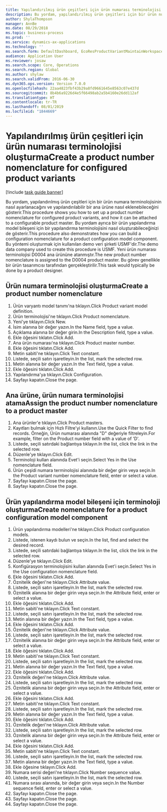 ```yaml
---
title: Yapılandırılmış ürün çeşitleri için ürün numarası terminolojisi oluşturma
description: Bu yordam, yapılandırılmış ürün çeşitleri için bir ürün numara terminolojisinin nasıl ayarlanacağını ve yapılandırılabilir bir ana ürüne nasıl eklenebileceğini gösterir.
author: ShylaThompson
manager: AnnBe
ms.date: 08/29/2018
ms.topic: business-process
ms.prod: ''
ms.service: dynamics-ax-applications
ms.technology: ''
ms.search.form: DefaultDashboard, EcoResProductVariantMaintainWorkspace, EcoResNomenclature, EcoResProductListPage, EcoResProductDetails, PCProductConfigurationModelListPage, PCProductConfigurationModelDetails
audience: Application User
ms.reviewer: josaw
ms.search.scope: Core, Operations
ms.search.region: Global
ms.author: shylaw
ms.search.validFrom: 2016-06-30
ms.dyn365.ops.version: Version 7.0.0
ms.openlocfilehash: 22aa4823fbf43b29a8fd9661645e8563c07e437d
ms.sourcegitcommit: 8b4b6a9226d4e5f66498ab2a5b4160e26dd112af
ms.translationtype: HT
ms.contentlocale: tr-TR
ms.lasthandoff: 08/01/2019
ms.locfileid: "1844669"
---
```

# <a name="create-a-product-number-nomenclature-for-configured-product-variants"></a><span data-ttu-id="216e4-103">Yapılandırılmış ürün çeşitleri için ürün numarası terminolojisi oluşturma</span><span class="sxs-lookup"><span data-stu-id="216e4-103">Create a product number nomenclature for configured product variants</span></span>

[!include [task guide banner](../../includes/task-guide-banner.md)]

<span data-ttu-id="216e4-104">Bu yordam, yapılandırılmış ürün çeşitleri için bir ürün numara terminolojisinin nasıl ayarlanacağını ve yapılandırılabilir bir ana ürüne nasıl eklenebileceğini gösterir.</span><span class="sxs-lookup"><span data-stu-id="216e4-104">This procedure shows you how to set up a product number nomenclature for configured product variants, and how it can be attached to a configurable product master.</span></span> <span data-ttu-id="216e4-105">Bu yordam ayrıca bir ürün yapılandırma model bileşeni için bir yapılandırma terminolojisini nasıl oluşturabileceğinizi de gösterir.</span><span class="sxs-lookup"><span data-stu-id="216e4-105">This procedure also demonstrates how you can build a configuration nomenclature for a product configuration model component.</span></span> <span data-ttu-id="216e4-106">Bu yöntemi oluşturmak için kullanılan demo veri şirketi USMF'dir.</span><span class="sxs-lookup"><span data-stu-id="216e4-106">The demo data company used to create this procedure is USMF.</span></span> <span data-ttu-id="216e4-107">Yeni ürün numarası terminolojisi D0004 ana ürününe atanmıştır.</span><span class="sxs-lookup"><span data-stu-id="216e4-107">The new product number nomenclature is assigned to the D0004 product master.</span></span> <span data-ttu-id="216e4-108">Bu görev genellikle bir ürün tasarımcısı tarafından gerçekleştirilir.</span><span class="sxs-lookup"><span data-stu-id="216e4-108">This task would typically be done by a product designer.</span></span>


## <a name="create-a-product-number-nomenclature"></a><span data-ttu-id="216e4-109">Ürün numara terminolojisi oluşturma</span><span class="sxs-lookup"><span data-stu-id="216e4-109">Create a product number nomenclature</span></span>
1. <span data-ttu-id="216e4-110">Ürün varyantı model tanımı'na tıklayın.</span><span class="sxs-lookup"><span data-stu-id="216e4-110">Click Product variant model definition.</span></span>
2. <span data-ttu-id="216e4-111">Ürün terminolojisi'ne tıklayın.</span><span class="sxs-lookup"><span data-stu-id="216e4-111">Click Product nomenclature.</span></span>
3. <span data-ttu-id="216e4-112">Yeni'ye tıklayın.</span><span class="sxs-lookup"><span data-stu-id="216e4-112">Click New.</span></span>
4. <span data-ttu-id="216e4-113">İsim alanına bir değer yazın.</span><span class="sxs-lookup"><span data-stu-id="216e4-113">In the Name field, type a value.</span></span>
5. <span data-ttu-id="216e4-114">Açıklama alanına bir değer girin.</span><span class="sxs-lookup"><span data-stu-id="216e4-114">In the Description field, type a value.</span></span>
6. <span data-ttu-id="216e4-115">Ekle öğesini tıklatın.</span><span class="sxs-lookup"><span data-stu-id="216e4-115">Click Add.</span></span>
7. <span data-ttu-id="216e4-116">Ana ürün numarası'na tıklayın.</span><span class="sxs-lookup"><span data-stu-id="216e4-116">Click Product master number.</span></span>
8. <span data-ttu-id="216e4-117">Ekle öğesini tıklatın.</span><span class="sxs-lookup"><span data-stu-id="216e4-117">Click Add.</span></span>
9. <span data-ttu-id="216e4-118">Metin sabiti'ne tıklayın.</span><span class="sxs-lookup"><span data-stu-id="216e4-118">Click Text constant.</span></span>
10. <span data-ttu-id="216e4-119">Listede, seçili satırı işaretleyin.</span><span class="sxs-lookup"><span data-stu-id="216e4-119">In the list, mark the selected row.</span></span>
11. <span data-ttu-id="216e4-120">Metin alanına bir değer yazın.</span><span class="sxs-lookup"><span data-stu-id="216e4-120">In the Text field, type a value.</span></span>
12. <span data-ttu-id="216e4-121">Ekle öğesini tıklatın.</span><span class="sxs-lookup"><span data-stu-id="216e4-121">Click Add.</span></span>
13. <span data-ttu-id="216e4-122">Yapılandırma'ya tıklayın.</span><span class="sxs-lookup"><span data-stu-id="216e4-122">Click Configuration.</span></span>
14. <span data-ttu-id="216e4-123">Sayfayı kapatın.</span><span class="sxs-lookup"><span data-stu-id="216e4-123">Close the page.</span></span>

## <a name="assign-the-product-number-nomenclature-to-a-product-master"></a><span data-ttu-id="216e4-124">Ana ürüne, ürün numara terminolojisi atama</span><span class="sxs-lookup"><span data-stu-id="216e4-124">Assign the product number nomenclature to a product master</span></span>
1. <span data-ttu-id="216e4-125">Ana ürünler'e tıklayın.</span><span class="sxs-lookup"><span data-stu-id="216e4-125">Click Product masters.</span></span>
2. <span data-ttu-id="216e4-126">Kayıtları bulmak için Hızlı Filtre'yi kullanın.</span><span class="sxs-lookup"><span data-stu-id="216e4-126">Use the Quick Filter to find records.</span></span> <span data-ttu-id="216e4-127">Örneğin, Ürün numarası alanında "D" değeriyle filtreleyin.</span><span class="sxs-lookup"><span data-stu-id="216e4-127">For example, filter on the Product number field with a value of 'D'.</span></span>
3. <span data-ttu-id="216e4-128">Listede, seçili satırdaki bağlantıya tıklayın.</span><span class="sxs-lookup"><span data-stu-id="216e4-128">In the list, click the link in the selected row.</span></span>
4. <span data-ttu-id="216e4-129">Düzenle'ye tıklayın.</span><span class="sxs-lookup"><span data-stu-id="216e4-129">Click Edit.</span></span>
5. <span data-ttu-id="216e4-130">Terminoloji kullan alanında Evet'i seçin.</span><span class="sxs-lookup"><span data-stu-id="216e4-130">Select Yes in the Use nomenclature field.</span></span>
6. <span data-ttu-id="216e4-131">Ürün çeşidi numara terminolojisi alanında bir değer girin veya seçin.</span><span class="sxs-lookup"><span data-stu-id="216e4-131">In the Product variant number nomenclature field, enter or select a value.</span></span>
7. <span data-ttu-id="216e4-132">Sayfayı kapatın.</span><span class="sxs-lookup"><span data-stu-id="216e4-132">Close the page.</span></span>
8. <span data-ttu-id="216e4-133">Sayfayı kapatın.</span><span class="sxs-lookup"><span data-stu-id="216e4-133">Close the page.</span></span>

## <a name="create-nomenclature-for-a-product-configuration-model-component"></a><span data-ttu-id="216e4-134">Ürün yapılandırma model bileşeni için terminoloji oluşturma</span><span class="sxs-lookup"><span data-stu-id="216e4-134">Create nomenclature for a product configuration model component</span></span>
1. <span data-ttu-id="216e4-135">Ürün yapılandırma modelleri'ne tıklayın.</span><span class="sxs-lookup"><span data-stu-id="216e4-135">Click Product configuration models.</span></span>
2. <span data-ttu-id="216e4-136">Listede, istenen kaydı bulun ve seçin.</span><span class="sxs-lookup"><span data-stu-id="216e4-136">In the list, find and select the desired record.</span></span>
3. <span data-ttu-id="216e4-137">Listede, seçili satırdaki bağlantıya tıklayın.</span><span class="sxs-lookup"><span data-stu-id="216e4-137">In the list, click the link in the selected row.</span></span>
4. <span data-ttu-id="216e4-138">Düzenle'ye tıklayın.</span><span class="sxs-lookup"><span data-stu-id="216e4-138">Click Edit.</span></span>
5. <span data-ttu-id="216e4-139">Konfigürasyon terminolojisini kullan alanında Evet'i seçin.</span><span class="sxs-lookup"><span data-stu-id="216e4-139">Select Yes in the Use configuration nomenclature field.</span></span>
6. <span data-ttu-id="216e4-140">Ekle öğesini tıklatın.</span><span class="sxs-lookup"><span data-stu-id="216e4-140">Click Add.</span></span>
7. <span data-ttu-id="216e4-141">Öznitelik değeri'ne tıklayın.</span><span class="sxs-lookup"><span data-stu-id="216e4-141">Click Attribute value.</span></span>
8. <span data-ttu-id="216e4-142">Listede, seçili satırı işaretleyin.</span><span class="sxs-lookup"><span data-stu-id="216e4-142">In the list, mark the selected row.</span></span>
9. <span data-ttu-id="216e4-143">Öznitelik alanına bir değer girin veya seçin.</span><span class="sxs-lookup"><span data-stu-id="216e4-143">In the Attribute field, enter or select a value.</span></span>
10. <span data-ttu-id="216e4-144">Ekle öğesini tıklatın.</span><span class="sxs-lookup"><span data-stu-id="216e4-144">Click Add.</span></span>
11. <span data-ttu-id="216e4-145">Metin sabiti'ne tıklayın.</span><span class="sxs-lookup"><span data-stu-id="216e4-145">Click Text constant.</span></span>
12. <span data-ttu-id="216e4-146">Listede, seçili satırı işaretleyin.</span><span class="sxs-lookup"><span data-stu-id="216e4-146">In the list, mark the selected row.</span></span>
13. <span data-ttu-id="216e4-147">Metin alanına bir değer yazın.</span><span class="sxs-lookup"><span data-stu-id="216e4-147">In the Text field, type a value.</span></span>
14. <span data-ttu-id="216e4-148">Ekle öğesini tıklatın.</span><span class="sxs-lookup"><span data-stu-id="216e4-148">Click Add.</span></span>
15. <span data-ttu-id="216e4-149">Öznitelik değeri'ne tıklayın.</span><span class="sxs-lookup"><span data-stu-id="216e4-149">Click Attribute value.</span></span>
16. <span data-ttu-id="216e4-150">Listede, seçili satırı işaretleyin.</span><span class="sxs-lookup"><span data-stu-id="216e4-150">In the list, mark the selected row.</span></span>
17. <span data-ttu-id="216e4-151">Öznitelik alanına bir değer girin veya seçin.</span><span class="sxs-lookup"><span data-stu-id="216e4-151">In the Attribute field, enter or select a value.</span></span>
18. <span data-ttu-id="216e4-152">Ekle öğesini tıklatın.</span><span class="sxs-lookup"><span data-stu-id="216e4-152">Click Add.</span></span>
19. <span data-ttu-id="216e4-153">Metin sabiti'ne tıklayın.</span><span class="sxs-lookup"><span data-stu-id="216e4-153">Click Text constant.</span></span>
20. <span data-ttu-id="216e4-154">Listede, seçili satırı işaretleyin.</span><span class="sxs-lookup"><span data-stu-id="216e4-154">In the list, mark the selected row.</span></span>
21. <span data-ttu-id="216e4-155">Metin alanına bir değer yazın.</span><span class="sxs-lookup"><span data-stu-id="216e4-155">In the Text field, type a value.</span></span>
22. <span data-ttu-id="216e4-156">Ekle öğesini tıklatın.</span><span class="sxs-lookup"><span data-stu-id="216e4-156">Click Add.</span></span>
23. <span data-ttu-id="216e4-157">Öznitelik değeri'ne tıklayın.</span><span class="sxs-lookup"><span data-stu-id="216e4-157">Click Attribute value.</span></span>
24. <span data-ttu-id="216e4-158">Listede, seçili satırı işaretleyin.</span><span class="sxs-lookup"><span data-stu-id="216e4-158">In the list, mark the selected row.</span></span>
25. <span data-ttu-id="216e4-159">Öznitelik alanına bir değer girin veya seçin.</span><span class="sxs-lookup"><span data-stu-id="216e4-159">In the Attribute field, enter or select a value.</span></span>
26. <span data-ttu-id="216e4-160">Ekle öğesini tıklatın.</span><span class="sxs-lookup"><span data-stu-id="216e4-160">Click Add.</span></span>
27. <span data-ttu-id="216e4-161">Metin sabiti'ne tıklayın.</span><span class="sxs-lookup"><span data-stu-id="216e4-161">Click Text constant.</span></span>
28. <span data-ttu-id="216e4-162">Listede, seçili satırı işaretleyin.</span><span class="sxs-lookup"><span data-stu-id="216e4-162">In the list, mark the selected row.</span></span>
29. <span data-ttu-id="216e4-163">Metin alanına bir değer yazın.</span><span class="sxs-lookup"><span data-stu-id="216e4-163">In the Text field, type a value.</span></span>
30. <span data-ttu-id="216e4-164">Ekle öğesini tıklatın.</span><span class="sxs-lookup"><span data-stu-id="216e4-164">Click Add.</span></span>
31. <span data-ttu-id="216e4-165">Öznitelik değeri'ne tıklayın.</span><span class="sxs-lookup"><span data-stu-id="216e4-165">Click Attribute value.</span></span>
32. <span data-ttu-id="216e4-166">Listede, seçili satırı işaretleyin.</span><span class="sxs-lookup"><span data-stu-id="216e4-166">In the list, mark the selected row.</span></span>
33. <span data-ttu-id="216e4-167">Öznitelik alanına bir değer girin veya seçin.</span><span class="sxs-lookup"><span data-stu-id="216e4-167">In the Attribute field, enter or select a value.</span></span>
34. <span data-ttu-id="216e4-168">Ekle öğesini tıklatın.</span><span class="sxs-lookup"><span data-stu-id="216e4-168">Click Add.</span></span>
35. <span data-ttu-id="216e4-169">Metin sabiti'ne tıklayın.</span><span class="sxs-lookup"><span data-stu-id="216e4-169">Click Text constant.</span></span>
36. <span data-ttu-id="216e4-170">Listede, seçili satırı işaretleyin.</span><span class="sxs-lookup"><span data-stu-id="216e4-170">In the list, mark the selected row.</span></span>
37. <span data-ttu-id="216e4-171">Metin alanına bir değer yazın.</span><span class="sxs-lookup"><span data-stu-id="216e4-171">In the Text field, type a value.</span></span>
38. <span data-ttu-id="216e4-172">Ekle öğesine tıklayın.</span><span class="sxs-lookup"><span data-stu-id="216e4-172">Click Add.</span></span>
39. <span data-ttu-id="216e4-173">Numara serisi değeri'ne tıklayın.</span><span class="sxs-lookup"><span data-stu-id="216e4-173">Click Number sequence value.</span></span>
40. <span data-ttu-id="216e4-174">Listede, seçili satırı işaretleyin.</span><span class="sxs-lookup"><span data-stu-id="216e4-174">In the list, mark the selected row.</span></span>
41. <span data-ttu-id="216e4-175">Numara sırası alanında, bir değer girin veya seçin.</span><span class="sxs-lookup"><span data-stu-id="216e4-175">In the Number sequence field, enter or select a value.</span></span>
42. <span data-ttu-id="216e4-176">Sayfayı kapatın.</span><span class="sxs-lookup"><span data-stu-id="216e4-176">Close the page.</span></span>
43. <span data-ttu-id="216e4-177">Sayfayı kapatın.</span><span class="sxs-lookup"><span data-stu-id="216e4-177">Close the page.</span></span>
44. <span data-ttu-id="216e4-178">Sayfayı kapatın.</span><span class="sxs-lookup"><span data-stu-id="216e4-178">Close the page.</span></span>

